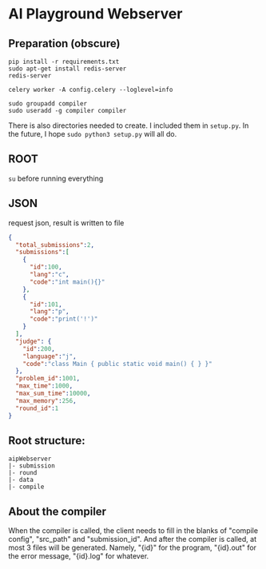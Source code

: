 # AI Playground Webserver

## Preparation (obscure)

```
pip install -r requirements.txt
sudo apt-get install redis-server
redis-server
```
```
celery worker -A config.celery --loglevel=info
```
```
sudo groupadd compiler
sudo useradd -g compiler compiler
```
There is also directories needed to create. I included them in `setup.py`. In the future, I hope
`sudo python3 setup.py`
will all do.

## ROOT
`su` before running everything
## JSON

request json, result is written to file
```json
{
  "total_submissions":2,
  "submissions":[
    {
      "id":100,
      "lang":"c",
      "code":"int main(){}"
    },
    {
      "id":101,
      "lang":"p",
      "code":"print('!')"
    }
  ],
  "judge": {
    "id":200,
    "language":"j",
    "code":"class Main { public static void main() { } }"
  },
  "problem_id":1001,
  "max_time":1000,
  "max_sum_time":10000,
  "max_memory":256,
  "round_id":1
}
```
## Root structure:
```
aipWebserver
|- submission
|- round
|- data
|- compile
```
## About the compiler
When the compiler is called, the client needs to fill in the 
blanks of "compile config", "src_path" and "submission_id".
And after the compiler is called, at most 3 files will be generated. Namely,
"{id}" for the program, "{id}.out" for the error message, "{id}.log" for whatever.
